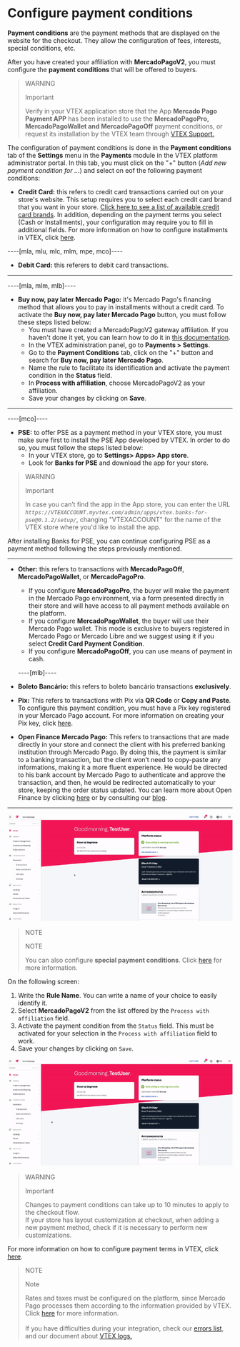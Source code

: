 # Configure payment conditions

**Payment conditions** are the payment methods that are displayed on the website for the checkout. They allow the configuration of fees, interests, special conditions, etc.

After you have created your affiliation with **MercadoPagoV2**, you must configure the **payment conditions** that will be offered to buyers.

> WARNING
>
> Important
>
> Verify in your VTEX application store that the App **Mercado Pago Payment APP** has been installed to use the **MercadoPagoPro, MercadoPagoWallet and MercadoPagoOff**  payment conditions, or request its installation by the VTEX team through [VTEX Support.](https://help.vtex.com/en/support)

The configuration of payment conditions is done in the **Payment conditions** tab of the **Settings** menu in the **Payments** module in the VTEX platform administrator portal. In this tab, you must click on the "+" button (*Add new payment condition for ...*) and select on eof the following payment conditions:

* **Credit Card:** this refers to credit card transactions carried out on your store's website. This setup requires you to select each credit card brand that you want in your store. [Click here to see a list of available credit card brands](/developers/en/docs/vtex/payment-methods). In addition, depending on the payment terms you select (Cash or Installments), your configuration may require you to fill in additional fields. For more information on how to configure installments in VTEX, click [here](https://help.vtex.com/en/tutorial/condicoes-de-pagamento--tutorials_455#parcelado-sem-juros). 

----[mla, mlu, mlc, mlm, mpe, mco]----
* **Debit Card:** this referers to debit card transactions. 
------------
----[mla, mlm, mlb]----
* **Buy now, pay later Mercado Pago:** it's Mercado Pago's financing method that allows you to pay in installments without a credit card. To activate the **Buy now, pay later Mercado Pago** button, you must follow these steps listed below:
  * You must have created a MercadoPagoV2 gateway affiliation. If you haven't done it yet, you can learn how to do it in [this documentation](/developers/en/docs/vtex/gateway-affiliations).
  * In the VTEX administration panel, go to **Payments > Settings**.
  * Go to the **Payment Conditions** tab, click on the "+" button and search for **Buy now, pay later Mercado Pago**.
  * Name the rule to facilitate its identification and activate the payment condition in the **Status** field.
  * In **Process with affiliation**, choose MercadoPagoV2 as your affiliation.
  * Save your changes by clicking on **Save**.

------------
----[mco]----
* **PSE:** to offer PSE as a payment method in your VTEX store, you must make sure first to install the PSE App developed by VTEX. In order to do so, you must follow the steps listed below:
  * In your VTEX store, go to **Settings> Apps> App store**.
  * Look for **Banks for PSE** and download the app for your store.

> WARNING
>
> Important
>
> In case you can’t find the app in the App store, you can enter the URL *`https://VTEXACCOUNT.myvtex.com/admin/apps/vtex.banks-for-pse@0.1.2/setup/`*, changing "VTEXACCOUNT" for the name of the VTEX store where you'd like to install the app.

After installing Banks for PSE, you can continue configuring PSE as a payment method following the steps previously mentioned.

------------
* **Other:** this refers to transactions with  **MercadoPagoOff**, **MercadoPagoWallet**, or **MercadoPagoPro**.
  * If you configure **MercadoPagoPro**, the buyer will make the payment in the Mercado Pago environment, via a form presented directly in their store and will have access to all payment methods available on the platform.
  * If you configure **MercadoPagoWallet**, the buyer will use their Mercado Pago wallet. This mode is exclusive to buyers registered in Mercado Pago or Mercado Libre and we suggest using it if you select **Credit Card Payment Condition**.
  * If you configure **MercadoPagoOff**, you can use means of payment in cash. 
  
  ----[mlb]----
* **Boleto Bancário:** this refers to boleto bancário transactions **exclusively**.
* **Pix:** This refers to transactions with Pix via **QR Code** or **Copy and Paste**. To configure this payment condition, you must have a Pix key registered in your Mercado Pago account. For more information on creating your Pix key, click [here](https://www.mercadopago[FAKER][URL][DOMAIN]/stop/pix?url=https%3A%2F%2Fwww.mercadopago.com.br%2Fadmin-pix-keys%2Fmy-keys&authentication_mode=required). 
* **Open Finance Mercado Pago:** This refers to transactions that are made directly in your store and connect the client with his preferred banking institution through Mercado Pago. By doing this, the payment is similar to a banking transaction, but the client won’t need to copy-paste any informations, making it a more fluent experience. He would be directed to his bank account by Mercado Pago to authenticate and approve the transaction, and then, he would be redirected automatically to your store, keeping the order status updated. You can learn more about Open Finance by clicking [here](https://www.mercadopago.com.br/c/openfinance) or by consulting our [blog](https://empresas.mercadopago.com.br/pagamentos-via-open-finance).

------------

![Configure payment plans](/images/vtex/paymentconditions-imagenv2-en.gif)

> NOTE
>
> NOTE
> 
> You can also configure **special payment conditions**. Click [here](https://help.vtex.com/en/tutorial/condicoes-especiais--tutorials_456?&utm_source=admin) for more information.

On the following screen:

1. Write the **Rule Name**. You can write a name of your choice to easily identify it.
2. Select **MercadoPagoV2** from the list offered by the `Process with affiliation` field.
3. Activate the payment condition from the `Status` field. This must be activated for your selection in the `Process with affiliation` field to work.
4. Save your changes by clicking on `Save`.

![Credit card configuration](/images/vtex/paymentconditions-cc-imagenv2-en.gif)

> WARNING
>
> Important
> 
> Changes to payment conditions can take up to 10 minutes to apply to the checkout flow.
> <br>
> If your store has layout customization at checkout, when adding a new payment method, check if it is necessary to perform new customizations.

For more information on how to configure payment terms in VTEX, click [here](https://help.vtex.com/en/tutorial/condicoes-de-pagamento--tutorials_455).

> NOTE
>
> Note
> 
> Rates and taxes must be configured on the platform, since Mercado Pago processes them according to the information provided by VTEX. Click [here](https://help.vtex.com/en/tutorial/creando-la-tasaimpuesto/) for more information.
> <br>
> <br>
> If you have difficulties during your integration, check our [errors list](https://www.mercadopago[FAKER][URL][DOMAIN]/developers/en/guides/vtex/common-errors), and our document about [VTEX logs.](https://www.mercadopago[FAKER][URL][DOMAIN]/developers/en/guides/vtex/logs)